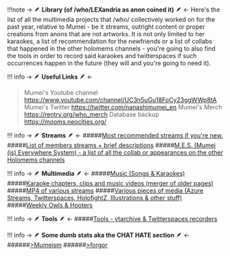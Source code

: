 !!!note -> 🪶  **Library (of /who/LEXandria as anon coined it)**  🪶 <-
    Here's the list of all the multimedia projects that /who/ collectively worked on for the past year, relative to Mumei - be it streams, outright content or proper creations from anons that are not artworks. It is not only limited to her karaokes, a list of recommendation for the newfriends or a list of collabs that happened in the other holomems channels - you're going to also find the tools in order to record said karaokes and twitterspaces if such occurrences happen in the future (they will and you're going to need it).

!!! info
     -> 🪶  **Useful Links**  🪶 <-
>Mumei's Youtube channel
https://www.youtube.com/channel/UC3n5uGu18FoCy23ggWWp8tA
>Mumei's Twitter
https://twitter.com/nanashimumei_en
>Mumei's Merch
https://rentry.org/who_merch
>Database backup
https://mooms.neocities.org/

!!! info
     -> 🪶  **Streams**  🪶 <-
#####[Most recommended streams if you're new.](https://rentry.org/4tckvx)
#####[List of members streams + brief descriptions](https://rentry.org/7tb3o)
#####[M.E.S. (Mumei (is) Everywhere System) - a list of all the collab or appearances on the other Holomems channels](https://rentry.org/qtq8f)

!!! info
     -> 🪶  **Multimedia**  🪶 <-
#####[Music (Songs & Karaokes)](https://rentry.org/q375b)
#####[Karaoke chapters, clips and music videos (merger of older pages)](https://rentry.org/Mumei-Karaoke)
#####[MP4 of various streams](https://rentry.org/5cqt4)
#####[Various pieces of media (Azure Streams, Twitterspaces, HolofightZ, Illustrations & other stuff)](https://rentry.org/ma2fz)
#####[Weekly Owls & Hooters](https://rentry.org/kpbge)

!!! info
     -> 🪶  **Tools**  🪶 <-
#####[Tools - ytarchive & Twitterspaces recorders](https://rentry.org/35q46)

!!! info
     -> 🪶  **Some dumb stats aka the CHAT HATE section**  🪶 <-
######[>Mumeism](https://rentry.org/fkz5o)
######[>forgor](https://rentry.org/ooauo)
